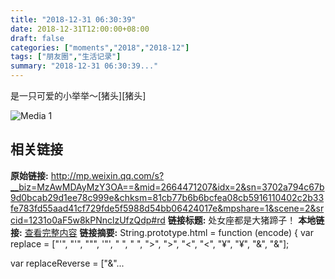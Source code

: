 ```yaml
---
title: "2018-12-31 06:30:39"
date: 2018-12-31T12:00:00+08:00
draft: false
categories: ["moments","2018","2018-12"]
tags: ["朋友圈","生活记录"]
summary: "2018-12-31 06:30:39..."
---
```


是一只可爱的小举举～[猪头][猪头]

![Media 1](/Moments/photos/2018-12-31/201812310630390.jpg)

## 相关链接

**原始链接:** http://mp.weixin.qq.com/s?__biz=MzAwMDAyMzY3OA==&mid=2664471207&idx=2&sn=3702a794c67b9d0bcab29d1ee78c999e&chksm=81cb77b6b6bcfea08cb5916110402c2b33fe783fd55aad41cf729fde5f5988d54bb06424017e&mpshare=1&scene=2&srcid=1231o0aF5w8kPNnclzUfzQdp#rd
**链接标题:** 处女座都是大猪蹄子！
**本地链接:** [查看完整内容](/link_content/2018/12/2018-12-31-2/link_content/)
**链接摘要:** String.prototype.html = function (encode) {
  var replace = ["&#39;", "'", "&quot;", '"', "&nbsp;", " ", "&gt;", ">", "&lt;", "<", "&yen;", "¥", "&amp;", "&"];
 
 
 
 
 
  
  var replaceReverse = ["&"...

